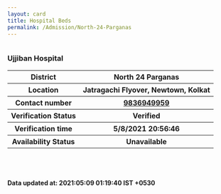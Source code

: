 ```yaml
---
layout: card
title: Hospital Beds
permalink: /Admission/North-24-Parganas
---
```

<div class="row">
	<div class="column">
<div class="card_nav">
<h3>Ujjiban Hospital</h3>

<div class="info"><table>
<tr><th>District</th><th>North 24 Parganas</th></tr>
<tr><th>Location</th><th>Jatragachi Flyover, Newtown, Kolkat</th></tr>
<tr><th>Contact number </th><th><a href="tel:9836949959">9836949959</a></th></tr>
<tr><th>Verification  Status</th><th>Verified</th></tr>
<tr><th>Verification time</th><th>5/8/2021 20:56:46</th></tr>
<tr><th>Availability Status</th><th>Unavailable</th></tr>
</table></div></div>
</div>
</div> <br><br>
<h4> Data updated at: 2021:05:09 01:19:40 IST +0530 </h4>